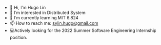 - 👋 Hi, I’m Hugo Lin
- 👀 I’m interested in Distributed System
- 🌱 I’m currently learning MIT 6.824
- 📫 How to reach me: sylin.hugo@gmail.com
- 💻Actively looking for the 2022 Summer Software Engineering Internship position.

<!---
Hugo0516/Hugo0516 is a ✨ special ✨ repository because its `README.md` (this file) appears on your GitHub profile.
You can click the Preview link to take a look at your changes.
--->
